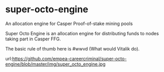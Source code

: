 # super-octo-engine
An allocation engine for Casper Proof-of-stake mining pools

Super Octo Engine is an allocation engine for distributing funds to nodes taking part in Casper FFG.

The basic rule of thumb here is #wwvd (What would Vitalik do).

url:https://github.com/empea-careercriminal/super-octo-engine/blob/master/img/super_octo_engine.jpg